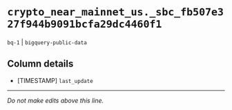 # `crypto_near_mainnet_us._sbc_fb507e327f944b9091bcfa29dc4460f1`
`bq-1` | `bigquery-public-data`

## Column details
* [TIMESTAMP] `last_update`

-------------------------------------------------------------------------------
*Do not make edits above this line.*

